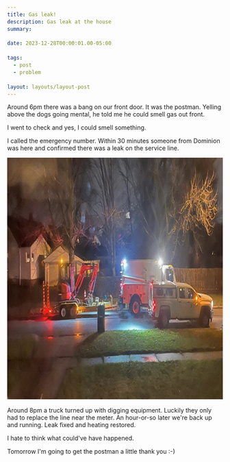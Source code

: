 ```yaml
---
title: Gas leak!
description: Gas leak at the house
summary:

date: 2023-12-28T00:00:01.00-05:00

tags:
  - post
  - problem

layout: layouts/layout-post
---
```

Around 6pm there was a bang on our front door.  It was the postman. Yelling above the dogs going mental, he told me he could smell gas out front.

I went to check and yes, I could smell something.

I called the emergency number. Within 30 minutes someone from Dominion was here and confirmed there was a leak on the service line.

<img src="/img/2023-12-28-gas-leak.jpeg" width="1000" height="564" class="img-border" />

Around 8pm a truck turned up with digging equipment. Luckily they only had to replace the line near the meter. An hour-or-so later we're back up and running. Leak fixed and heating restored.

I hate to think what could've have happened.

Tomorrow I'm going to get the postman a little thank you :-)


